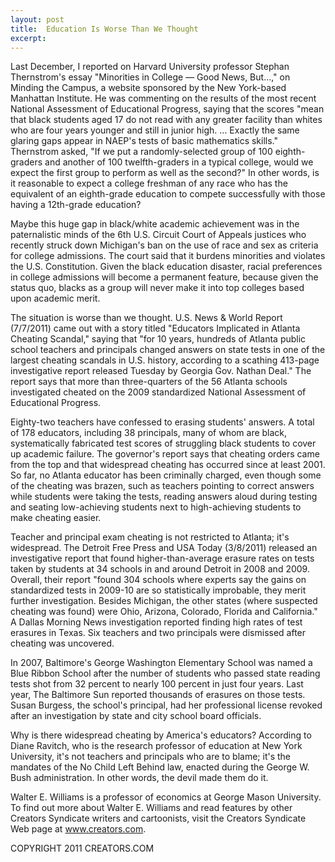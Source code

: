```yaml
---
layout: post
title:  Education Is Worse Than We Thought
excerpt:
---
```


Last December, I reported on Harvard University professor Stephan Thernstrom's essay "Minorities in College — Good News, But...," on Minding the Campus, a website sponsored by the New York-based Manhattan Institute. He was commenting on the results of the most recent National Assessment of Educational Progress, saying that the scores "mean that black students aged 17 do not read with any greater facility than whites who are four years younger and still in junior high. ... Exactly the same glaring gaps appear in NAEP's tests of basic mathematics skills." Thernstrom asked, "If we put a randomly-selected group of 100 eighth-graders and another of 100 twelfth-graders in a typical college, would we expect the first group to perform as well as the second?" In other words, is it reasonable to expect a college freshman of any race who has the equivalent of an eighth-grade education to compete successfully with those having a 12th-grade education?

Maybe this huge gap in black/white academic achievement was in the paternalistic minds of the 6th U.S. Circuit Court of Appeals justices who recently struck down Michigan's ban on the use of race and sex as criteria for college admissions. The court said that it burdens minorities and violates the U.S. Constitution. Given the black education disaster, racial preferences in college admissions will become a permanent feature, because given the status quo, blacks as a group will never make it into top colleges based upon academic merit.

The situation is worse than we thought. U.S. News & World Report (7/7/2011) came out with a story titled "Educators Implicated in Atlanta Cheating Scandal," saying that "for 10 years, hundreds of Atlanta public school teachers and principals changed answers on state tests in one of the largest cheating scandals in U.S. history, according to a scathing 413-page investigative report released Tuesday by Georgia Gov. Nathan Deal." The report says that more than three-quarters of the 56 Atlanta schools investigated cheated on the 2009 standardized National Assessment of Educational Progress.

 Eighty-two teachers have confessed to erasing students' answers. A total of 178 educators, including 38 principals, many of whom are black, systematically fabricated test scores of struggling black students to cover up academic failure. The governor's report says that cheating orders came from the top and that widespread cheating has occurred since at least 2001. So far, no Atlanta educator has been criminally charged, even though some of the cheating was brazen, such as teachers pointing to correct answers while students were taking the tests, reading answers aloud during testing and seating low-achieving students next to high-achieving students to make cheating easier.

Teacher and principal exam cheating is not restricted to Atlanta; it's widespread. The Detroit Free Press and USA Today (3/8/2011) released an investigative report that found higher-than-average erasure rates on tests taken by students at 34 schools in and around Detroit in 2008 and 2009. Overall, their report "found 304 schools where experts say the gains on standardized tests in 2009-10 are so statistically improbable, they merit further investigation. Besides Michigan, the other states (where suspected cheating was found) were Ohio, Arizona, Colorado, Florida and California." A Dallas Morning News investigation reported finding high rates of test erasures in Texas. Six teachers and two principals were dismissed after cheating was uncovered.

In 2007, Baltimore's George Washington Elementary School was named a Blue Ribbon School after the number of students who passed state reading tests shot from 32 percent to nearly 100 percent in just four years. Last year, The Baltimore Sun reported thousands of erasures on those tests. Susan Burgess, the school's principal, had her professional license revoked after an investigation by state and city school board officials.

Why is there widespread cheating by America's educators? According to Diane Ravitch, who is the research professor of education at New York University, it's not teachers and principals who are to blame; it's the mandates of the No Child Left Behind law, enacted during the George W. Bush administration. In other words, the devil made them do it.

Walter E. Williams is a professor of economics at George Mason University. To find out more about Walter E. Williams and read features by other Creators Syndicate writers and cartoonists, visit the Creators Syndicate Web page at www.creators.com.

COPYRIGHT 2011 CREATORS.COM
